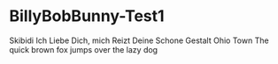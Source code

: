 # BillyBobBunny-Test1
Skibidi
Ich Liebe Dich, mich Reizt Deine Schone Gestalt
Ohio Town
The quick brown fox jumps over the lazy dog
